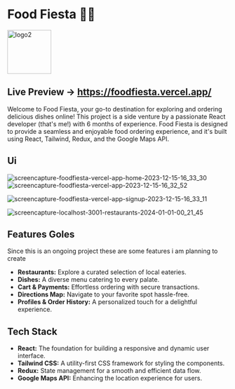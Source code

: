 # Food Fiesta 🍔🌮
<img src="https://github.com/abhishek-06-singh/foodfiesta/assets/115978151/c02ddfa9-2ae0-40de-8046-02f3caffa613" alt="logo2" width="100">

## Live Preview -> https://foodfiesta.vercel.app/

Welcome to Food Fiesta, your go-to destination for exploring and ordering delicious dishes online! This project is a side venture by a passionate React developer (that's me!) with 6 months of experience. Food Fiesta is designed to provide a seamless and enjoyable food ordering experience, and it's built using React, Tailwind, Redux, and the Google Maps API.

 ## Ui 
 
![screencapture-foodfiesta-vercel-app-home-2023-12-15-16_33_30](https://github.com/abhishek-06-singh/foodfiesta/assets/115978151/1e579560-199d-4ba6-b5b4-8f29b811e259)
![screencapture-foodfiesta-vercel-app-2023-12-15-16_32_52](https://github.com/abhishek-06-singh/foodfiesta/assets/115978151/219d12e7-8f8d-48a8-8b97-9d488e77c633)

![screencapture-foodfiesta-vercel-app-signup-2023-12-15-16_33_11](https://github.com/abhishek-06-singh/foodfiesta/assets/115978151/a69c7c1e-3969-43a9-955a-c6c2edfd3b5f)


![screencapture-localhost-3001-restaurants-2024-01-01-00_21_45](https://github.com/abhishek-06-singh/foodfiesta/assets/115978151/53171f08-c899-41f7-9ba7-0dc33366945a)

## Features Goles

Since this is an ongoing project these are some features i am planning to create

- **Restaurants:** Explore a curated selection of local eateries.
- **Dishes:** A diverse menu catering to every palate.
- **Cart & Payments:** Effortless ordering with secure transactions.
- **Directions Map:** Navigate to your favorite spot hassle-free.
- **Profiles & Order History:** A personalized touch for a delightful experience.

## Tech Stack

- **React:** The foundation for building a responsive and dynamic user interface.
- **Tailwind CSS:** A utility-first CSS framework for styling the components.
- **Redux:** State management for a smooth and efficient data flow.
- **Google Maps API:** Enhancing the location experience for users.
